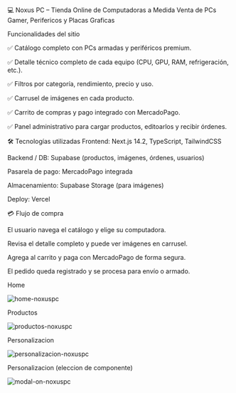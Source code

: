 💻 Noxus PC – Tienda Online de Computadoras a Medida
Venta de PCs Gamer, Perifericos y Placas Graficas

Funcionalidades del sitio

✅ Catálogo completo con PCs armadas y periféricos premium.

✅ Detalle técnico completo de cada equipo (CPU, GPU, RAM, refrigeración, etc.).

✅ Filtros por categoría, rendimiento, precio y uso.

✅ Carrusel de imágenes en cada producto.

✅ Carrito de compras y pago integrado con MercadoPago.

✅ Panel administrativo para cargar productos, editoarlos y recibir órdenes.

🛠️ Tecnologías utilizadas
Frontend: Next.js 14.2, TypeScript, TailwindCSS

Backend / DB: Supabase (productos, imágenes, órdenes, usuarios)

Pasarela de pago: MercadoPago integrada

Almacenamiento: Supabase Storage (para imágenes)

Deploy: Vercel


💳 Flujo de compra

El usuario navega el catálogo y elige su computadora.

Revisa el detalle completo y puede ver imágenes en carrusel.

Agrega al carrito y paga con MercadoPago de forma segura.

El pedido queda registrado y se procesa para envío o armado.

Home

![home-noxuspc](https://github.com/user-attachments/assets/943fe668-1de8-42b2-bd71-dee6df02f798)

Productos

![productos-noxuspc](https://github.com/user-attachments/assets/1fdd0dd1-b529-4b04-bd7a-3264d67ad06b)

Personalizacion

![personalizacion-noxuspc](https://github.com/user-attachments/assets/e72a90f5-26a0-41b6-b119-56df40bfd384)

Personalizacion (eleccion de componente)

![modal-on-noxuspc](https://github.com/user-attachments/assets/56bfc72b-b78e-45d2-a587-0fad628191ce)
